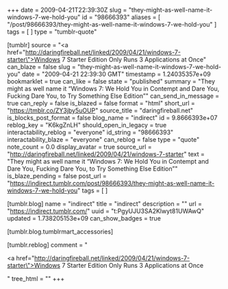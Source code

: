 +++
date = 2009-04-21T22:39:30Z
slug = "they-might-as-well-name-it-windows-7-we-hold-you"
id = "98666393"
aliases = [ "/post/98666393/they-might-as-well-name-it-windows-7-we-hold-you" ]
tags = [ ]
type = "tumblr-quote"

[tumblr]
source = "<a href=\"http://daringfireball.net/linked/2009/04/21/windows-7-starter\">Windows 7 Starter Edition Only Runs 3 Applications at Once</a>"
can_blaze = false
slug = "they-might-as-well-name-it-windows-7-we-hold-you"
date = "2009-04-21 22:39:30 GMT"
timestamp = 1.24035357e+09
bookmarklet = true
can_like = false
state = "published"
summary = "They might as well name it “Windows 7: We Hold You in Contempt and Dare You, Fucking Dare You, to Try Something Else Edition”"
can_send_in_message = true
can_reply = false
is_blazed = false
format = "html"
short_url = "https://tmblr.co/ZY3jby5uOUP"
source_title = "daringfireball.net"
is_blocks_post_format = false
blog_name = "indirect"
id = 9.8666393e+07
reblog_key = "K6kgZnLH"
should_open_in_legacy = true
interactability_reblog = "everyone"
id_string = "98666393"
interactability_blaze = "everyone"
can_reblog = false
type = "quote"
note_count = 0.0
display_avatar = true
source_url = "http://daringfireball.net/linked/2009/04/21/windows-7-starter"
text = "They might as well name it “Windows 7: We Hold You in Contempt and Dare You, Fucking Dare You, to Try Something Else Edition”"
is_blaze_pending = false
post_url = "https://indirect.tumblr.com/post/98666393/they-might-as-well-name-it-windows-7-we-hold-you"
tags = [ ]

[tumblr.blog]
name = "indirect"
title = "indirect"
description = ""
url = "https://indirect.tumblr.com/"
uuid = "t:PgyUJU3SA2Klwyt81UWAwQ"
updated = 1.738205153e+09
can_show_badges = true

[tumblr.blog.tumblrmart_accessories]

[tumblr.reblog]
comment = "<p><a href=\"http://daringfireball.net/linked/2009/04/21/windows-7-starter\">Windows 7 Starter Edition Only Runs 3 Applications at Once</a></p>"
tree_html = ""
+++
